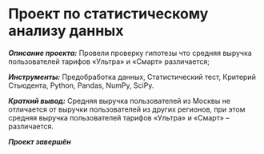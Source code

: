 # Проект по статистическому анализу данных

***Описание проекта:*** Провели проверку гипотезы что средняя выручка пользователей тарифов «Ультра» и «Смарт» различается;

***Инструменты:*** Предобработка данных, Статистический тест, Критерий Стьюдента, Python, Pandas, NumPy, SciPy. 

***Краткий вывод:*** Средняя выручка пользователей из Москвы не отличается от выручки пользователей из других регионов, при этом средняя выручка пользователей тарифов «Ультра» и «Смарт» – различается.

***Проект завершён***
